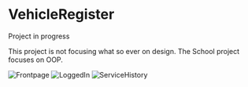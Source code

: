 # VehicleRegister

Project in progress


This project is not focusing what so ever on design. The School project focuses on OOP.



![Frontpage](https://user-images.githubusercontent.com/62704491/114837319-ddd02c80-9dd3-11eb-93cc-d9bae4e1792e.png)
![LoggedIn](https://user-images.githubusercontent.com/62704491/114837324-df015980-9dd3-11eb-9c50-23863eb954cf.png)
![ServiceHistory](https://user-images.githubusercontent.com/62704491/114837326-df015980-9dd3-11eb-9e26-1e485ce27201.png)

